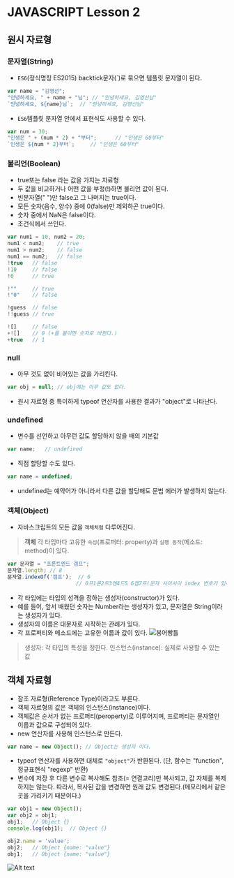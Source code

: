 # JAVASCRIPT  Lesson 2

## 원시 자료형

### 문자열(String)
- `ES6`(정식명칭 ES2015) backtick문자(`)로 묶으면 템플릿 문자열이 된다.
```javascript
var name = "김영선";
"안녕하세요, " + name + "님";	// "안녕하세요, 김영선님"
`안녕하세요, ${name}님`;	// "안녕하세요, 김영선님"
```

- `ES6`템플릿 문자열 안에서 표현식도 사용할 수 있다.
```javascript
var num = 30;
"인생은 " + (num * 2) + "부터";		// "인생은 60부터"
`인생은 ${num * 2}부터`;		// "인생은 60부터"
```

### 불리언(Boolean)
- true또는 false 라는 값을 가지는 자료형
- 두 값을 비교하거나 어떤 값을 부정(!)하면 불리언 값이 된다.
- 빈문자열(" ")만 false고 그 나머지는  true이다.
- 모든 숫자(음수, 양수) 중에 0(false)만 제외하곤 true이다.
- 숫자 중에서 NaN은 false이다.
- 조건식에서 쓰인다.
```javascript
var num1 = 10, num2 = 20;
num1 < num2;	// true
num1 > num2;	// false
num1 == num2;	// false
!true	// false
!10		// false 
!0		// true

!""		// true
!"0"	// false

!guess	// false
!!guess	// true

![]		// false
+![]	// 0 (+를 붙이면 숫자로 바뀐다.)
+true	// 1
```

### null
- 아무 것도 없이 비어있는 값을 가리킨다.
```javascript
var obj = null; // obj에는 아무 값도 없다.
```
- 원시 자료형 중 특이하게 typeof 연산자를 사용한 결과가 "object"로 나타난다.

### undefined
- 변수를 선언하고 아무런 값도 할당하지 않을 때의 기본값
```javascript
var name;	// undefined
```

- 직접 할당할 수도 있다.
```javascript
var name = undefined;
```

- undefined는 예약어가 아니라서 다른 값을 할당해도 문법 에러가 발생하지 않는다.

### 객체(Object)
- 자바스크립트의 모든 값을 `객체처럼` 다루어진다.

> **객체** 
> 각 타입마다 고유한 `속성`(프로퍼터: property)과 `실행 동작`(메소드: method)이 있다.
```javascript
var 문자열 = "프론트엔드 갬프";
문자열.length;	// 8
문자열.indexOf('캠프');	// 6
					  // 0프1론2트3엔4드5 6캠7프(문자 사이사이 index 번호가 있다고 생각한다.)
```

- 각 타입에는 타입의 성격을 정하는 생성자(constructor)가 있다.
- 예를 들어, 앞서 배웠던 숫자는 Number라는 생성자가 있고,
문자열은 String이라는 생성자가 있다.
- 생성자의 이름은 대문자로 시작하는 관례가 있다.
- 각 프로퍼티와 메소드에는 고유한 이름과 값이 있다.
  ![붕어빵틀](./constructor.jpg)
> 생성자: 각 타입의 특성을 정한다.
> 인스턴스(instance): 실제로 사용할 수 있는 값

## 객체 자료형
- 참조 자료형(Reference Type)이라고도 부른다.
- 객체 자료형의 값은 객체의 인스턴스(instance)이다.
- 객체값은 순서가 없는 프로퍼티(peroperty)로 이루어지며, 프로퍼티는 문자열인 이름과 값으로 구성되어 있다.
- new 연산자를 사용해 인스턴스로 만든다.
```javascript
var name = new Object(); // Object는 생성자 이다.
```
- typeof 연산자를 사용하면 대체로 `"object"`가 반환된다. (단, 함수는 "function", 정규표현식 "regexp" 반환)
- 변수에 저장 후 다른 변수로 복사해도 참조(= 연결고리)만 복사되고, 값 자체를 복제하지는 않는다.
따라서, 복사된 값을 변경하면 원래 값도 변경된다.(메모리에서 같은 곳을 가리키기 때문이다.)
```javascript
var obj1 = new Object();
var obj2 = obj1;
obj1;	// Object {}
console.log(obj1);	// Object {}

obj2.name = 'value';
obj2;	// Object {name: "value"}
obj1;	// Object {name: "value"}
```
![Alt text](./object.jpg)



